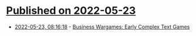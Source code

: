 # [Published on 2022-05-23](index.md)

* [2022-05-23, 08:16:18](https://news.ycombinator.com/item?id=31476479) - [Business Wargames: Early Complex Text Games](https://if50.substack.com/p/business-wargames)
